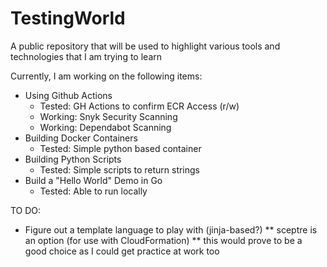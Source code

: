 # TestingWorld
A public repository that will be used to highlight various tools and technologies that I am trying to learn

Currently, I am working on the following items:
* Using Github Actions
    * Tested: GH Actions to confirm ECR Access (r/w)
    * Working: Snyk Security Scanning
    * Working: Dependabot Scanning
* Building Docker Containers
    * Tested: Simple python based container
* Building Python Scripts
    * Tested: Simple scripts to return strings
* Build a "Hello World" Demo in Go
    * Tested: Able to run locally

TO DO:
* Figure out a template language to play with (jinja-based?)
    ** sceptre is an option (for use with CloudFormation)
        ** this would prove to be a good choice as I could get practice at work too